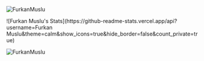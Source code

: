 <p><img align="center" src="https://github-readme-stats.vercel.app/api?username=FurkanMuslu&show_icons=true&locale=en" alt="FurkanMuslu" /></p>
![Furkan Muslu's Stats](https://github-readme-stats.vercel.app/api?username=Furkan Muslu&theme=calm&show_icons=true&hide_border=false&count_private=true)<p><img src="https://github-readme-stats.vercel.app/api/top-langs?username=FurkanMuslu&show_icons=true&locale=en&layout=compact" alt="FurkanMuslu" /></p>
